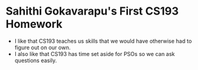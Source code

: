 
# Sahithi Gokavarapu's First CS193 Homework

- I like that CS193 teaches us skills that we would have otherwise had to figure out on our own.
- I also like that CS193 has time set aside for PSOs so we can ask questions easily.
